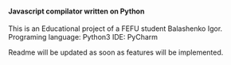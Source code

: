 #### Javascript compilator written on Python


This is an Educational project of a FEFU student Balashenko Igor.
Programing language: Python3
IDE: PyCharm

Readme will be updated as soon as features will be implemented.
